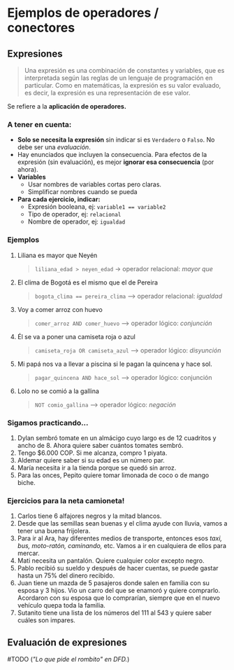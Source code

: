 # Ejemplos de operadores / conectores

## Expresiones
> Una expresión es una combinación de constantes y variables, que es interpretada según las reglas de un lenguaje de programación en particular. Como en matemáticas, la expresión es su valor evaluado, es decir, la expresión es una representación de ese valor.

Se refiere a la **aplicación de operadores.** 

### A tener en cuenta:
- **Solo se necesita la expresión** sin indicar si es `Verdadero` o `Falso`. No debe ser una _evaluación_.
- Hay enunciados que incluyen la consecuencia. Para efectos de la expresión (sin evaluación), es mejor **ignorar esa consecuencia** (por ahora).
- **Variables**
    + Usar nombres de variables cortas pero claras.
    + Simplificar nombres cuando se pueda
- **Para cada ejercicio, indicar:**
    + Expresión booleana, ej: `variable1 == variable2`
    + Tipo de operador, ej: `relacional`
    + Nombre de operador, ej: `igualdad`

### Ejemplos
1. Liliana es mayor que Neyén
    > `liliana_edad > neyen_edad` -> operador relacional: _mayor que_
1. El clima de Bogotá es el mismo que el de Pereira
    > `bogota_clima == pereira_clima` --> operador relacional: _igualdad_
1. Voy a comer arroz con huevo
    > `comer_arroz AND comer_huevo` --> operador lógico: _conjunción_
1. Él se va a poner una camiseta roja o azul
    > `camiseta_roja OR camiseta_azul` --> operador lógico: _disyunción_
1. Mi papá nos va a llevar a piscina si le pagan la quincena y hace sol.
    > `pagar_quincena AND hace_sol` --> operador lógico: conjunción
1. Lolo no se comió a la gallina
    > `NOT comio_gallina` --> operador lógico: _negación_

### Sigamos practicando...
1. Dylan sembró tomate en un almácigo cuyo largo es de 12 cuadritos y ancho de 8. Ahora quiere saber cuántos tomates sembró.
1. Tengo $6.000 COP. Si me alcanza, compro 1 piyata.
1. Aldemar quiere saber si su edad es un número par.
1. María necesita ir a la tienda porque se quedó sin arroz.
1. Para las onces, Pepito quiere tomar limonada de coco o de mango biche.

### Ejercicios para la neta camioneta!
1. Carlos tiene 6 alfajores negros y la mitad blancos.
1. Desde que las semillas sean buenas y el clima ayude con lluvia, vamos a tener una buena frijolera.
1. Para ir al Ara, hay diferentes medios de transporte, entonces esos _taxi, bus, moto-ratón, caminando,_ etc. Vamos a ir en cualquiera de ellos para mercar.
1. Mati necesita un pantalón. Quiere cualquier color excepto negro. 
1. Pablo recibió su sueldo y después de hacer cuentas, se puede gastar hasta un 75% del dinero recibido.
1. Juan tiene un mazda de 5 pasajeros donde salen en familia con su esposa y 3 hijos. Vio un carro del que se enamoró y quiere comprarlo. Acordaron con su esposa que lo comprarían, siempre que en el nuevo vehículo quepa toda la familia.
1. Sutanito tiene una lista de los números del 111 al 543 y quiere saber cuáles son impares.

## Evaluación de expresiones
#TODO
(_"Lo que pide el rombito" en DFD._)
